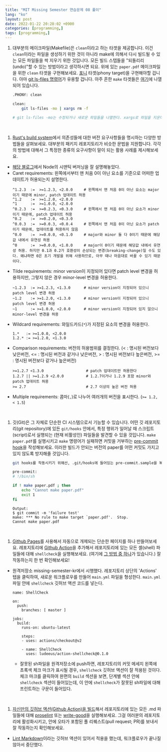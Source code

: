```yaml
---
title: "MIT Missing Semester 연습문제 08 풀이"
lang: "ko"
layout: post
date: 2022-01-22 20:28:02 +0900
categories: [programming,]
tags: [programming,]
---
```

1. 대부분의 메이크파일(Makefile)은 `clean`이라고 하는 타겟을 제공합니다. 이건 `clean`이라는 파일을 생성하기 위한 것이 아니라 make에 의해서 다시 빌드될 수 있는 모든 파일들을 싹 지우기 위한 것입니다. 모든 빌드 스텝들을 "되돌리리(undo)"할 수 있는 방법이라고 생각하시면 되요. 위에 있는 `paper.pdf` 메이크파일을 위한 `clean` 타겟을 구현해보세요. [포니](https://pinocc.tistory.com/131) 타겟(phony target)을 구현해야할 겁니다. 아마 [git ls-files 명령어](https://m.blog.naver.com/PostView.nhn?blogId=cyberpass&logNo=221037298316&proxyReferer=https:%2F%2Fwww.google.com%2F)가 유용할 겁니다. 아주 흔한 `make` 타겟들은 [여기](https://www.gnu.org/software/make/manual/html_node/Standard-Targets.html#Standard-Targets)에 나열되어 있습니다.
    ```sh
    .PHONY: clean

    clean:
        git ls-files -mo | xargs rm -f

    # git ls-files -mo는 수정되거나 새로운 파일들을 나열한다. xargs로 파일을 지운다.
    ```
<br />

1. [Rust's build system](https://doc.rust-lang.org/cargo/reference/specifying-dependencies.html)에서 의존성들에 대한 버전 요구사항들을 명시하는 다양한 방법들을 살펴보세요. 대부분의 패키지 레포지토리가 비슷한 문법을 지원합니다. 각각의 방법에 대해서 그 특정한 종류의 요구사항이 말이 되는 활용 사례를 제시해보세요.
- [해당 블로그](https://velog.io/@slaslaya/Semantic-Versioning-2.0.0-MAJOR-MINOR-PATCH%EC%99%80-%EB%AA%85%EC%84%B8%EC%97%90-%EA%B4%80%ED%95%98%EC%97%AC)에서 Node의 시맨틱 버저닝을 잘 설명해놓았다.
- Caret requirements: 왼쪽에서부터 맨 처음 0이 아닌 요소를 기준으로 어떠한 업데이트가 허용되는지 설명한다.
    ```
    ^1.2.3  :=  >=1.2.3, <2.0.0     # 왼쪽에서 맨 처음 0이 아닌 요소는 major이기 때문에 minor, patch 업데이트 허용
    ^1.2    :=  >=1.2.0, <2.0.0
    ^1      :=  >=1.0.0, <2.0.0
    ^0.2.3  :=  >=0.2.3, <0.3.0     # 왼쪽에서 맨 처음 0이 아닌 요소가 minor이기 때문에, patch 업데이트 허용
    ^0.2    :=  >=0.2.0, <0.3.0
    ^0.0.3  :=  >=0.0.3, <0.0.4     # 왼쪽에서 맨 처음 0이 아닌 요소가 patch이기 때문에, 업데이트를 허용하지 않음
    ^0.0    :=  >=0.0.0, <0.1.0     # major와 minor 둘 다 0이기 때문에 해당값 내에서 유연성 허용
    ^0      :=  >=0.0.0, <1.0.0     # major이 0이기 때문에 해당값 내에서 유연성 허용. 하지만 0.1과 0.2가 호환성이 손상되는 변경(breaking-change)일 수도 있다. 왜냐하면 0은 초기 개발을 위해 사용하므로, 아무 때나 마음대로 바꿀 수 있기 때문이다.
    ```
- Tilde requirements: minor version이 지정되어 있다면 patch level 변경을 허용하지만, 그렇지 않은 경우 minor-level 변경을 허용한다.
    ```
    ~1.2.3  := >=1.2.3, <1.3.0      # minor version이 지정되어 있으니 patch level 변경 허용
    ~1.2    := >=1.2.0, <1.3.0      # minor version이 지정되어 있으니 patch level 변경 허용
    ~1      := >=1.0.0, <2.0.0      # minor version이 지정되어 있지 않으니 minor-level 변경을 허용
    ```
- Wildcard requirements: 와일드카드(`*`)가 지정된 요소의 변경을 허용한다.
    ```
    1.*   := >=1.0.0, <2.0.0
    1.2.* := >=1.2.0, <1.3.0
    ```
- Comparison requirements: 버전의 허용범위를 결정한다. (< : 명시된 버전보다 낮은버전, <= : 명시된 버전과 같거나 낮은버전, > : 명시된 버전보다 높은버전, >= : 명시된 버전보다 같거나 높은버전)
    ```
    >=1.2.7 <1.3.0                   # patch 업데이트만 허용한다
    1.2.7 || >=1.2.9 <2.0.0          # 1.2.7이거나 1.2.9 포함 minor와 patch 업데이트 허용
    >= 2.7                           # 2.7 이상의 높은 버전 허용
    ```
- Multiple requirements: 콤마(`,`)로 나누어 여러개의 버전을 표시한다. (`>= 1.2, < 1.5`)
<br />

1. 깃(Git)은 그 자체로 단순한 CI 시스템으로서 기능할 수 있습니다. 어떤 깃 레포지토리(git repository)에 있든 `git/hooks` 안에서, 특정 행위가 일어날 때 스크립트(script)로서 실행되는 (현재 비활성인) 파일들을 발견할 수 있을 것입니다. `make paper.pdf`를 실행시키고 `make` 명령어가 실패하면 커밋을 거부하는 [pre-commit hook](https://git-scm.com/book/ko/v2/Git%EB%A7%9E%EC%B6%A4-Git-Hooks)을 작성해보세요. 이러한 빌드가 안되는 버전의 paper를 어떤 커밋도 가지고 있지 않도록 방지해줄 것입니다.
    ```sh
    git hooks를 작동시키기 위해선, .git/hooks에 들어있는 pre-commit.sample을 복사하여 sample 확장자를 지워주면 된다. chmod +x로 pre-commit을 작동 가능하게 만들어야 하는 것도 잊지 말아야 한다.

    pre-commit:
    # !/bin/sh
    
    if ! make paper.pdf ; then
        echo "Cannot make paper.pdf"
        exit 1
    fi
    ```
    ```
    Output:
    $ git commit -m 'failure test'
    make: *** No rule to make target `paper.pdf'.  Stop.
    Cannot make paper.pdf
    ```
<br />

1. [Github Pages](https://docs.github.com/en/actions)를 사용해서 자동으로 개제되는 단순한 페이지를 하나 만들어보세요. 레포지토리에 [Github Action](https://github.com/features/actions)을 추가해서 레포지토리에 있는 모든 셸(shell) 파일들에 대해 `shellcheck`을 실행해보세요. (여기에 [그 방법 중 하나](https://github.com/marketplace/actions/shellcheck)가 있습니다.) 잘 작동하는지 한 번 확인해보세요!
- 원격저장소 missing-semester-kr에서 시행했다. 레포지토리 상단의 'Actions' 탭을 클릭하여, 새로운 워크플로우를 만들어 `main.yml` 파일을 형성한다. `main.yml` 파일 안에 `shellcheck` 깃허브 액션 코드를 넣는다.
    ```
    name: ShellCheck

    on:
      push:
        branches: [ master ]

    jobs:
      build:
        runs-on: ubuntu-latest

        steps:
        - uses: actions/checkout@v2

        - name: ShellCheck
          uses: ludeeus/action-shellcheck@0.1.0
    ```
    - 잘못된 sh파일을 원격저장소에 push하면, 레포지토리의 커밋 메세지 왼쪽에 초록색 체크 마크가 표시될 경우, `shellcheck` 깃허브 액션이 잘 적용된 것이다. 체크 마크를 클릭하여 완편의 `build` 섹션을 보면, 단계별 섹션 안에 `shellcheck` 섹션이 들어있는데, 이 안에 `shellcheck`가 잘못된 sh파일에 대해 프린트하는 구문이 들어있다.
<br />

1. [자신만의 깃허브 액션(Github Action)을 빌드](https://docs.github.com/en/actions/creating-actions)해서 레포지토리에 있는 모든 .md 파일들에 대해 [proselint](http://proselint.com/) 또는 [write-good](https://github.com/btford/write-good)을 실행해보세요. 그걸 여러분의 레포지토리에 활성화시키고, 안에 오타가 포함된 풀 리퀘스트(pull request; PR)를 보내서 잘 작동하는지 확인해보세요.
- [Lint Markdown](https://github.com/marketplace/actions/lint-markdown)이라는 깃허브 액션이 있어서 적용을 했는데, 워크플로우가 끝나질 않아서 중단했다.


